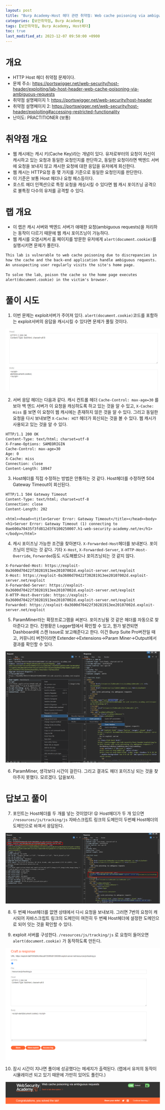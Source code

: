 ```yaml
---
layout: post
title: "Burp Academy-Host 헤더 관련 취약점: Web cache poisoning via ambiguous requests"
categories: [보안취약점, Burp Academy]
tags: [보안취약점, Burp Academy, Host헤더]
toc: true
last_modified_at: 2023-12-07 09:50:00 +0900
---
```


# 개요
- HTTP Host 헤더 취약점 문제이다. 
- 문제 주소: https://portswigger.net/web-security/host-header/exploiting/lab-host-header-web-cache-poisoning-via-ambiguous-requests
- 취약점 설명페이지 1: https://portswigger.net/web-security/host-header
- 취약점 설명페이지 2: https://portswigger.net/web-security/host-header/exploiting#accessing-restricted-functionality
- 난이도: PRACTITIONER (보통)

# 취약점 개요
- 웹 캐시에는 캐시 키(Cache Key)라는 개념이 있다. 유저로부터의 요청이 자신이 캐시하고 있는 요청과 동일한 요청인지를 판단하고, 동일한 요청이라면 백엔드 서버에 요청을 보내지 않고 캐시한 요청에 대한 응답을 유저에게 회신한다. 
- 웹 캐시는 HTTP요청 중 몇 가지를 기준으로 동일한 요청인지를 판단한다.
- 이 기준은 보통 Host 헤더나 요청 패스등이다.
- 호스트 헤더 인젝션으로 특정 요청을 캐싱시킬 수 있다면 웹 캐시 포이즈닝 공격으로 불특정 다수의 유저를 공격할 수 있다. 

# 랩 개요
- 이 랩은 캐시 서버와 백엔드 서버가 애매한 요청(ambiguous requests)을 처리하는 동작이 다르기 때문에 웹 캐시 포이즈닝이 가능하다. 
- 웹 캐시를 오염시켜서 홈 페이지를 방문한 유저에게 `alert(document.cookie)`를 실행시키면 문제가 풀린다. 

```
This lab is vulnerable to web cache poisoning due to discrepancies in how the cache and the back-end application handle ambiguous requests. An unsuspecting user regularly visits the site's home page.

To solve the lab, poison the cache so the home page executes alert(document.cookie) in the victim's browser.
```

# 풀이 시도 
1. 이번 문제는 exploit서버가 주어져 있다. `alert(document.cookie)`코드를 포함하는 exploit서버의 응답을 캐시시킬 수 있다면 문제가 풀릴 것이다. 

![exploit서버](/images/burp-academy-host-header-3-1.png)

2. 서버 응답 헤더는 다음과 같다. 캐시 컨트롤 헤더 `Cache-Control: max-age=30` 를 보아 백 엔드 서버가 이 요청을 캐싱하도록 하고 있는 것을 알 수 있고, `X-Cache: miss` 를 보면 이 요청이 웹 캐시에는 존재하지 않은 것을 알 수 있다. 그리고 동일한 요청을 다시 보내보면 `X-Cache: HIT` 헤더가 회신되는 것을 볼 수 있다. 웹 캐시가 사용되고 있는 것을 알 수 있다. 

```http
HTTP/1.1 200 OK
Content-Type: text/html; charset=utf-8
X-Frame-Options: SAMEORIGIN
Cache-Control: max-age=30
Age: 0
X-Cache: miss
Connection: close
Content-Length: 10947

```

3. Host헤더를 직접 수정하는 방법은 안통하는 것 같다. Host헤더를 수정하면 504 Gateway Timeout이 회신된다. 

```http
HTTP/1.1 504 Gateway Timeout
Content-Type: text/html; charset=utf-8
Connection: close
Content-Length: 202

<html><head><title>Server Error: Gateway Timeout</title></head><body><h1>Server Error: Gateway Timeout (1) connecting to 0ae600a70435f3fd812d3f6100250007.h1-web-security-academy.net/e</h1></body></html>
```

4. 캐시 포이즈닝 가능한 조건을 찾아본다. `X-Forwarded-Host`헤더를 보내본다. 
포이즈닝이 안되는 것 같다. 기타 `X-Host`, `X-Forwarded-Server`, `X-HTTP-Host-Override`, `Forwarded`등도 시도해봤으나 포이즈닝되는 것 같지 않다. 

```http
X-Forwarded-Host: https://exploit-0a3600d70422f30281913ee20107002d.exploit-server.net/exploit
X-Host: https://exploit-0a3600d70422f30281913ee20107002d.exploit-server.net/exploit
X-Forwarded-Server: https://exploit-0a3600d70422f30281913ee20107002d.exploit-server.net/exploit
X-HTTP-Host-Override: https://exploit-0a3600d70422f30281913ee20107002d.exploit-server.net/exploit
Forwarded: https://exploit-0a3600d70422f30281913ee20107002d.exploit-server.net/exploit
```

5. ParamMiner라는 확장프로그램을 써본다. 포이즈닝될 것 같은 헤더를 자동으로 찾아준다고 한다. 진행황은 Logger탭에서 확인할 수 있고, 뭔가 발견되면 Dashboard에 스캔 Issue로 보고해준다고 한다. 이건 Burp Suite Pro버전일 때고, 커뮤니티 버전이라면 Extender->Extensions->Param Miner->Output에서 결과를 확인할 수 있다. 

![paramMiner실시](/images/burp-academy-host-header-3-2.png)

6. ParamMiner, 생각보다 시간이 걸린다. 그리고 결과도 헤더 포이즈닝 되는 것을 찾아주지 못했다. 모르겠다. 답을보자. 

# 답보고 풀이
7. 포인트는 Host헤더를 두 개를 넣는 것이었다! 😲 Host헤더가 두 개 있으면 `/resources/js/tracking/js` 자바스크립트 링크의 도메인이 두번째 Host헤더의 도메인으로 바껴서 응답된다.

![더블Host헤더테스트](/images/burp-academy-host-header-3-3.png)

8. 두 번째 Host헤더를 없앤 상태에서 다시 요청을 보내보자. 그러면 7번의 요청이 캐시되어 자바스크립트 링크의 도메인이 여전히 두 번째 Host헤더에 설정한 도메인으로 되어 잇는 것을 확인할 수 있다. 

9. exploit 서버를 구성한다. `/resources/js/tracking/js` 로 요청이 들어오면 `alert(document.cookie)` 가 동작하도록 만든다. 

![exploit서버구성](/images/burp-academy-host-header-3-4.png)

10. 잠시 시간이 지나면 풀이에 성공했다는 메세지가 출력된다. (랩에서 유저의 동작이 시뮬레이션 되고 있기 때문에 가만히 있어도 풀린다.)

![풀이성공](/images/burp-academy-host-header-3-success.png)